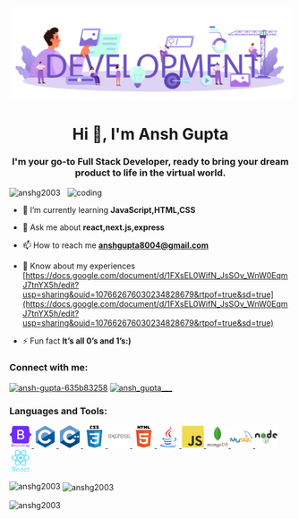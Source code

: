 ![logo](https://github.com/anshG2003/anshG2003/blob/main/site_design_12.jpg)
<h1 align="center">Hi 👋, I'm Ansh Gupta</h1>
<h3 align="center">I'm your go-to Full Stack Developer, ready to bring your dream product to life in the virtual world.</h3>

<img align = "right" alt ="coding" width = "400" src = "https://media2.giphy.com/media/v1.Y2lkPTc5MGI3NjExenA4ejhicWVuOHp2aWY5Y2lkMGEyNDJqNDN5b3E3ZnJzZnIxYXlhOCZlcD12MV9pbnRlcm5hbF9naWZfYnlfaWQmY3Q9Zw/RbDKaczqWovIugyJmW/giphy.webp">

<p align="left"> <img src="https://komarev.com/ghpvc/?username=anshg2003&label=Profile%20views&color=0e75b6&style=flat" alt="anshg2003" /> </p>

- 🌱 I’m currently learning **JavaScript,HTML,CSS**

- 💬 Ask me about **react,next.js,express**

- 📫 How to reach me **anshgupta8004@gmail.com**

- 📄 Know about my experiences [https://docs.google.com/document/d/1FXsEL0WifN_JsSOv_WnW0EqmJ7tnYX5h/edit?usp=sharing&ouid=107662676030234828679&rtpof=true&sd=true](https://docs.google.com/document/d/1FXsEL0WifN_JsSOv_WnW0EqmJ7tnYX5h/edit?usp=sharing&ouid=107662676030234828679&rtpof=true&sd=true)

- ⚡ Fun fact **It’s all 0’s and 1’s:)**

<h3 align="left">Connect with me:</h3>
<p align="left">
<a href="https://linkedin.com/in/ansh-gupta-635b83258" target="blank"><img align="center" src="https://raw.githubusercontent.com/rahuldkjain/github-profile-readme-generator/master/src/images/icons/Social/linked-in-alt.svg" alt="ansh-gupta-635b83258" height="30" width="40" /></a>
<a href="https://instagram.com/ansh_gupta___" target="blank"><img align="center" src="https://raw.githubusercontent.com/rahuldkjain/github-profile-readme-generator/master/src/images/icons/Social/instagram.svg" alt="ansh_gupta___" height="30" width="40" /></a>
</p>

<h3 align="left">Languages and Tools:</h3>
<p align="left"> <a href="https://getbootstrap.com" target="_blank" rel="noreferrer"> <img src="https://raw.githubusercontent.com/devicons/devicon/master/icons/bootstrap/bootstrap-plain-wordmark.svg" alt="bootstrap" width="40" height="40"/> </a> <a href="https://www.cprogramming.com/" target="_blank" rel="noreferrer"> <img src="https://raw.githubusercontent.com/devicons/devicon/master/icons/c/c-original.svg" alt="c" width="40" height="40"/> </a> <a href="https://www.w3schools.com/cpp/" target="_blank" rel="noreferrer"> <img src="https://raw.githubusercontent.com/devicons/devicon/master/icons/cplusplus/cplusplus-original.svg" alt="cplusplus" width="40" height="40"/> </a> <a href="https://www.w3schools.com/css/" target="_blank" rel="noreferrer"> <img src="https://raw.githubusercontent.com/devicons/devicon/master/icons/css3/css3-original-wordmark.svg" alt="css3" width="40" height="40"/> </a> <a href="https://expressjs.com" target="_blank" rel="noreferrer"> <img src="https://raw.githubusercontent.com/devicons/devicon/master/icons/express/express-original-wordmark.svg" alt="express" width="40" height="40"/> </a> <a href="https://www.w3.org/html/" target="_blank" rel="noreferrer"> <img src="https://raw.githubusercontent.com/devicons/devicon/master/icons/html5/html5-original-wordmark.svg" alt="html5" width="40" height="40"/> </a> <a href="https://www.java.com" target="_blank" rel="noreferrer"> <img src="https://raw.githubusercontent.com/devicons/devicon/master/icons/java/java-original.svg" alt="java" width="40" height="40"/> </a> <a href="https://developer.mozilla.org/en-US/docs/Web/JavaScript" target="_blank" rel="noreferrer"> <img src="https://raw.githubusercontent.com/devicons/devicon/master/icons/javascript/javascript-original.svg" alt="javascript" width="40" height="40"/> </a> <a href="https://www.mongodb.com/" target="_blank" rel="noreferrer"> <img src="https://raw.githubusercontent.com/devicons/devicon/master/icons/mongodb/mongodb-original-wordmark.svg" alt="mongodb" width="40" height="40"/> </a> <a href="https://www.mysql.com/" target="_blank" rel="noreferrer"> <img src="https://raw.githubusercontent.com/devicons/devicon/master/icons/mysql/mysql-original-wordmark.svg" alt="mysql" width="40" height="40"/> </a> <a href="https://nodejs.org" target="_blank" rel="noreferrer"> <img src="https://raw.githubusercontent.com/devicons/devicon/master/icons/nodejs/nodejs-original-wordmark.svg" alt="nodejs" width="40" height="40"/> </a> <a href="https://reactjs.org/" target="_blank" rel="noreferrer"> <img src="https://raw.githubusercontent.com/devicons/devicon/master/icons/react/react-original-wordmark.svg" alt="react" width="40" height="40"/> </a> </p>

<p><img align="left" src="https://github-readme-stats.vercel.app/api/top-langs?username=anshg2003&show_icons=true&locale=en&layout=compact" alt="anshg2003" /></p>

<p>&nbsp;<img align="center" src="https://github-readme-stats.vercel.app/api?username=anshg2003&show_icons=true&locale=en" alt="anshg2003" /></p>

<p><img align="center" src="https://github-readme-streak-stats.herokuapp.com/?user=anshg2003&" alt="anshg2003" /></p>

